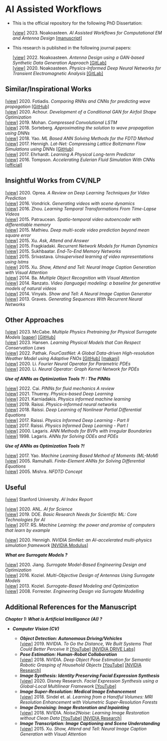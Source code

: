 # AI Assisted Workflows

* This is the official repository for the following PhD Dissertation:
  
  [[view]]() 2023. Noakoasteen. _AI Assisted Workflows for Computational EM and Antenna Design_ [[manuscript]]()  

* This research is published in the following journal papers:
  
  [[view]](https://ieeexplore.ieee.org/document/9763831) 2022. Noakoasteen. _Antenna Design using a GAN-based Synthetic Data Generation Approach_ [[GitLab]](https://gitlab.com/oameed/unm_rfant_dloptant)  
  [[view]](https://ieeexplore.ieee.org/document/9158400) 2020. Noakoasteen. _Physics-Informed Deep Neural Networks for Transient Electromagnetic Analysis_ [[GitLab]](https://gitlab.com/oameed/unm_cem_dlfdtd)  



## Similar/Inspirational Works 

[[view]](https://arxiv.org/abs/2002.08981) 2020. Fotiadis. _Comparing RNNs and CNNs for predicting wave propagation_ [[GitHub]](https://github.com/stathius/wave_propagation)  
[[view]](https://arc.aiaa.org/doi/10.2514/6.2020-2261) 2020. Achour. _Development of a Conditional GAN for Airfoil Shape Optimization_  
[[view]](https://arxiv.org/abs/1903.00033) 2019. Mohan. _Compressed Convolutional LSTM_  
[[view]](https://arxiv.org/abs/1812.01609) 2018. Sorteberg. _Approximating the solution to wave propagation using DNNs_  
[[view]](https://ieeexplore.ieee.org/document/8608745) 2018. Yao. _ML Based ANN Solving Methods for the FDTD Method_  
[[view]](https://arxiv.org/abs/1705.09036) 2017. Hennigh. _Lat-Net: Compressing Lattice Boltzmann Flow Simulations using DNNs_ [[GitHub]](https://github.com/loliverhennigh/Phy-Net)  
[[view]](https://arxiv.org/abs/1703.00247) 2017. Ehrhardt. _Learning A Physical Long-term Predictor_  
[[view]](https://arxiv.org/abs/1607.03597) 2016. Tompson. _Accelerating Eulerian Fluid Simulation With CNNs_ [[official]](https://cims.nyu.edu/~schlacht/CNNFluids.htm)  

## Insightful Works from CV/NLP

[[view]](https://arxiv.org/abs/2004.05214) 2020. Oprea. _A Review on Deep Learning Techniques for Video Prediction_  
[[view]](https://arxiv.org/abs/1609.02612) 2016. Vondrick. _Generating videos with scene dynamics_  
[[view]](https://arxiv.org/abs/1608.07724) 2016. Zhou. _Learning Temporal Transformations From Time-Lapse Videos_  
[[view]](https://arxiv.org/abs/1511.06309) 2015. Patraucean. _Spatio-temporal video autoencoder with differentiable memory_  
[[view]](https://arxiv.org/abs/1511.05440) 2015. Mathieu. _Deep multi-scale video prediction beyond mean square error_  
[[view]](https://arxiv.org/abs/1511.05234) 2015. Xu. _Ask, Attend and Answer_  
[[view]](https://arxiv.org/abs/1508.00271) 2015. Fragkiadaki. _Recurrent Network Models for Human Dynamics_   
[[view]](https://arxiv.org/abs/1503.08895) 2015. Sukhbaatar. _End-To-End Memory Networks_  
[[view]](https://arxiv.org/abs/1502.04681) 2015. Srivastava. _Unsupervised learning of video representations using lstms_  
[[view]](https://arxiv.org/abs/1502.03044) 2015. Xu. _Show, Attend and Tell: Neural Image Caption Generation with Visual Attention_  
[[view]](https://arxiv.org/abs/1412.7755) 2014. Ba. _Multiple Object Recognition with Visual Attention_  
[[view]](https://arxiv.org/abs/1412.6604) 2014. Ranzato. _Video (language) modeling: a baseline for generative models of natural videos_  
[[view]](https://arxiv.org/abs/1411.4555) 2014. Vinyals. _Show and Tell: A Neural Image Caption Generator_  
[[view]](https://arxiv.org/abs/1308.0850) 2013. Graves. _Generating Sequences With Recurrent Neural Networks_  

## Other Approaches

[[view]](https://polymathic-ai.org/blog/mpp/) 2023. McCabe. _Multiple Physics Pretraining for Physical Surrogate Models_ [[paper]](https://arxiv.org/abs/2310.02994) [[GitHub]](https://github.com/PolymathicAI/multiple_physics_pretraining)  
[[view]](https://arxiv.org/abs/2302.11002) 2023. Hansen. _Learning Physical Models that Can Respect Conservation Laws_  
[[view]](https://arxiv.org/abs/2202.11214) 2022. Pathak. _FourCastNet: A Global Data-driven High-resolution Weather Model using Adaptive FNOs_ [[GitHub]](https://github.com/NVlabs/FourCastNet) [[makani]](https://github.com/NVIDIA/makani)  
[[view]](https://arxiv.org/abs/2010.08895) 2020. Li. _Fourier Neural Operator for Parametric PDEs_  
[[view]](https://arxiv.org/abs/2003.03485) 2020. Li. _Neural Operator: Graph Kernel Network for PDEs_  

**_Use of ANNs as Optimization Tools ?! : The PINNs_**

[[view]](https://link.springer.com/article/10.1007/s10409-021-01148-1) 2022. Cai. _PINNs for fluid mechanics A review_  
[[view]](https://arxiv.org/abs/2109.05237) 2021. Thuerey. _Physics-based Deep Learning_  
[[view]](https://www.nature.com/articles/s42254-021-00314-5) 2021. Karniadakis. _Physics informed machine learning_  
[[view]](https://www.sciencedirect.com/science/article/pii/S0021999118307125) 2019. Raissi. _Physics-informed neural networks_  
[[view]](https://www.jmlr.org/papers/volume19/18-046/18-046.pdf?ref=https://githubhelp.com) 2018. Raissi. _Deep Learning of Nonlinear Partial Differential Equations_  
[[view]](https://arxiv.org/abs/1711.10566) 2017. Raissi. _Physics Informed Deep Learning - Part II_   
[[view]](https://arxiv.org/abs/1711.10561) 2017. Raissi. _Physics Informed Deep Learning - Part I_  
[[view]](https://ieeexplore.ieee.org/abstract/document/870037) 2000. Lagaris. _ANN Methods for BVPs with Irregular Boundaries_  
[[view]](https://ieeexplore.ieee.org/abstract/document/712178) 1998. Lagaris. _ANNs for Solving ODEs and PDEs_  

**_Use of ANNs as Optimization Tools ?!_**

[[view]](https://ieeexplore.ieee.org/document/8072529) 2017. Yao. _Machine Learning Based Method of Moments (ML-MoM)_  
[[view]](https://ieeexplore.ieee.org/abstract/document/1528518) 2005. Ramuhalli. _Finite-Element ANNs for Solving Differential Equations_  
[[view]](https://ieeexplore.ieee.org/abstract/document/1402508) 2005. Mishra. _NFDTD Concept_  

## Useful

[[view]](https://aiindex.stanford.edu/) Stanford University. _AI Index Report_  

[[view]](https://www.anl.gov/ai-for-science-report) 2020. ANL. _AI for Science_  
[[view]](https://www.osti.gov/biblio/1478744-workshop-report-basic-research-needs-scientific-machine-learning-core-technologies-artificial-intelligence) 2019. DOE. _Basic Research Needs for Scientific ML: Core Technologies for AI_   
[[view]](https://royalsociety.org/topics-policy/projects/machine-learning/) 2017. RS. _Machine Learning: the power and promise of computers that learn by example_  

[[view]](https://arxiv.org/abs/2012.07938) 2020. Hennigh. _NVIDIA SimNet: an AI-accelerated multi-physics simulation framework_ [[NVIDIA Modulus]](https://developer.nvidia.com/modulus) 
 
**_What are Surrogate Models ?_**  

[[view]](https://link.springer.com/book/10.1007/978-981-15-0731-1) 2020. Jiang. _Surrogate Model-Based Engineering Design and Optimization_  
[[view]](https://www.worldscientific.com/worldscibooks/10.1142/q0043#t=aboutBook) 2016. Koziel. _Multi-Objective Design of Antennas Using Surrogate Models_  
[[view]](https://link.springer.com/book/10.1007/978-1-4614-7551-4) 2013. Koziel. _Surrogate-Based Modeling and Optimization_  
[[view]](https://onlinelibrary.wiley.com/doi/book/10.1002/9780470770801) 2008. Forrester. _Engineering Design via Surrogate Modelling_  

## Additional References for the Manuscript

**_Chapter 1: What is Artificial Intelligance (AI) ?_**

* **_Computer Vision (CV)_**  

  * **_Object Detection: Autonomous Driving/Vehicles_**  
   [[view]](https://blogs.nvidia.com/blog/2019/06/19/drive-labs-distance-to-object-detection/) 2019. NVIDIA. _To Go the Distance, We Built Systems That Could Better Perceive It_  [[YouTube]](https://www.youtube.com/watch?v=ftsUg5VlzIE) [[NVIDIA DRIVE Labs]](https://www.nvidia.com/en-us/self-driving-cars/drive-videos/)  
  * **_Pose Estimation: Human-Robot Collaboration_**  
    [[view]](https://arxiv.org/abs/1809.10790) 2018. NVIDIA. _Deep Object Pose Estimation for Semantic Robotic Grasping of Household Objects_ [[YouTube]](https://www.youtube.com/watch?v=yVGViBqWtBI) [[NVIDIA Research]](https://research.nvidia.com/publication/2018-09_Deep-Object-Pose)  
  * **_Image Synthesis: Identity Preserving Facial Expression Synthesis_**  
    [[view]](https://onlinelibrary.wiley.com/doi/full/10.1111/cgf.13926) 2020. Disney Research. _Facial Expression Synthesis using a Global-Local Multilinear Framework_ [[YouTube]](https://www.youtube.com/watch?v=4Dgby6XlI4s)  
  * **_Image Super-Resolution: Medical Image Enhancement_**  
    [[view]](https://arxiv.org/abs/1802.05518) 2018. Sindel et. al. _Learning from a Handful Volumes: MRI Resolution Enhancement with Volumetric Super-Resolution Forests_  
  * **_Image Denoising: Image Restoration and Inpainting_**  
    [[view]](https://arxiv.org/abs/1803.04189) 2018. NVIDIA. _Noise2Noise: Learning Image Restoration without Clean Data_ [[YouTube]](https://www.youtube.com/watch?v=pp7HdI0-MIo) [[NVIDIA Research]](https://research.nvidia.com/publication/2018-07_Noise2Noise%3A-Learning-Image)   
  * **_Image Transcription: Image Captioning and Scene Understanding_**  
    [[view]](https://arxiv.org/abs/1502.03044) 2015. Xu. _Show, Attend and Tell: Neural Image Caption Generation with Visual Attention_  

